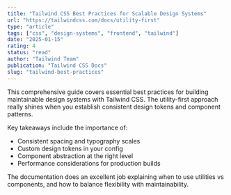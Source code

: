 ```yaml
---
title: "Tailwind CSS Best Practices for Scalable Design Systems"
url: "https://tailwindcss.com/docs/utility-first"
type: "article"
tags: ["css", "design-systems", "frontend", "tailwind"]
date: "2025-01-15"
rating: 4
status: "read"
author: "Tailwind Team"
publication: "Tailwind CSS Docs"
slug: "tailwind-best-practices"
---
```


This comprehensive guide covers essential best practices for building maintainable design systems with Tailwind CSS. The utility-first approach really shines when you establish consistent design tokens and component patterns.

Key takeaways include the importance of:
- Consistent spacing and typography scales
- Custom design tokens in your config
- Component abstraction at the right level
- Performance considerations for production builds

The documentation does an excellent job explaining when to use utilities vs components, and how to balance flexibility with maintainability.